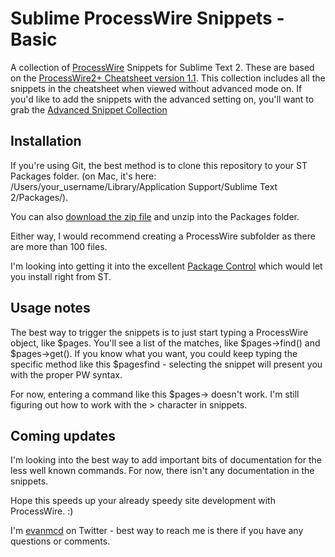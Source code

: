 Sublime ProcessWire Snippets - Basic
==================================

A collection of [ProcessWire](http://www.processwire.com) Snippets for Sublime Text 2.  These are based on the [ProcessWire2+ Cheatsheet version 1.1](http://cheatsheet.processwire.com).  This collection includes all the snippets in the cheatsheet when viewed without advanced mode on.  If you'd like to add the snippets with the advanced setting on, you'll want to grab the [Advanced Snippet Collection](https://github.com/evanmcd/SublimeProcessWireSnippetsAdvanced/)

## Installation
If you're using Git, the best method is to clone this repository to your ST Packages folder. (on Mac, it's here: /Users/your_username/Library/Application Support/Sublime Text 2/Packages/).

You can also [download the zip file](https://github.com/evanmcd/SublimeProcessWireSnippetsBasic/archive/master.zip) and unzip into the Packages folder.

Either way, I would recommend creating a ProcessWire subfolder as there are more than 100 files.

I'm looking into getting it into the excellent [Package Control](https://github.com/wbond/sublime_package_control) which would let you install right from ST.

## Usage notes
The best way to trigger the snippets is to just start typing a ProcessWire object, like $pages.  You'll see a list of the matches, like $pages->find() and $pages->get().  If you know what you want, you could keep typing the specific method like this $pagesfind - selecting the snippet will present you with the proper PW syntax.

For now, entering a command like this $pages-> doesn't work. I'm still figuring out how to work with the > character in snippets.


## Coming updates
I'm looking into the best way to add important bits of documentation for the less well known commands.  For now, there isn't any documentation in the snippets.

Hope this speeds up your already speedy site development with ProcessWire.  :)

I'm [evanmcd](https://twitter.com/evanmcd) on Twitter - best way to reach me is there if you have any questions or comments.



